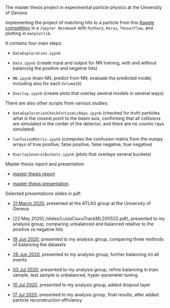 The master thesis project in experimental particle physics at the University of Geneva.

Implementing the project of matching hits to a particle from this [Kaggle competition](https://www.kaggle.com/c/trackml-particle-identification) in a `Jupyter Notebook` with `Python3`, `Keras`, `TensorFlow`, and plotting in `matplotlib`.

It contains four main steps:

* `DataExploration.ipynb`

* `Data.ipynb` (create input and output for NN training, with and without balancing the positive and negative hits)

* `NN.ipynb` (train NN, predict from NN, evaluate the predicted model, including also for each `VolumeID`)

* `Overlay.ipynb` (create plots that overlay several models in several ways)

There are also other scripts from various studies:

* `DataExplorationCheckForCosmicRays.ipynb` (checked for truth particles what is the closest point to the beam axis, confirming that all collisions are simulated in the center of the detector, and there are no cosmic rays simulated)

* `ConfusionMatrix.ipynb` (computes the confusion matrix from the numpy arrays of true positive, false positive, false negative, true negative)

* `OverlaySeveralBuckets.ipynb` (plots that overlays several buckets)

Master thesis report and presentation

* [master thesis report](./thesis/LuizaCiucuMScThesisTrackML.pdf)

* [master thesis presentation](./slides/LuizaCiucuTrackML210308.pdf).

Selected presentations slides in pdf:

* [31 March 2020](./slides/LuizaCiucuTrackML200331.pdf), presented at the ATLAS group at the University of Geneva

* [22 May 2020]./slides/LuizaCiucuTrackML200522.pdf), presented to my analysis group, comparing unbalanced and balanced relative to the positive vs negative hits

* [19 Jun 2020](./slides/LuizaCiucuTrackML200619.pdf), presented to my analysis group, comparing three methods of balancing the datasets

* [26 Jun 2020](./slides/LuizaCiucuTrackML200629.pdf), presented to my analysis group, further balancing on all events

* [03 Jul 2020](./slides/LuizaCiucuTrackML200703.pdf), presented to my analysis group, refine balancing in train sample, test sample is unbalanced, hyper-parameter tuning

* [10 Jul 2020](./slides/LuizaCiucuTrackML200720.pdf), presented to my analysis group, added dropout layer

* [17 Jul 2020](./slides/LuizaCiucuTrackML200717.pdf), presented to my analysis group, final results, after added particle reconstruction efficiency